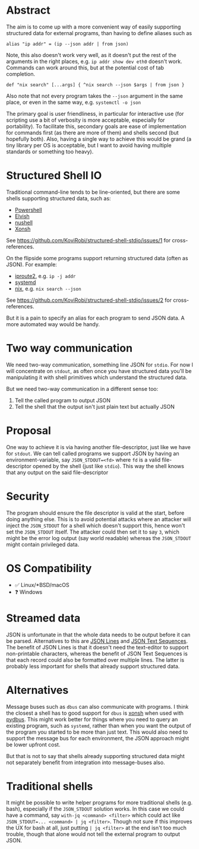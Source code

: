 # Abstract
The aim is to come up with a more convenient way of easily supporting
structured data for external programs, than having to define aliases such as
```nu
alias "ip addr" = (ip --json addr | from json)
```
Note, this also doesn't work very well, as it doesn't put the rest of the
arguments in the right places, e.g. `ip addr show dev eth0` doesn't work.
Commands can work around this, but at the potential cost of tab completion.
```nu
def "nix search" [...args] { ^nix search --json $args | from json }
```
Also note that not every program takes the `--json` argument in the same place,
or even in the same way, e.g. `systemctl -o json`

The primary goal is user friendliness, in particular for interactive use (for
scripting use a bit of verbosity is more acceptable, especially for
portability). To facilitate this, secondary goals are ease of implementation
for commands first (as there are more of them) and shells second (but hopefully
both). Also, having a single way to achieve this would be grand (a tiny library
per OS is acceptable, but I want to avoid having multiple standards or
something too heavy).

# Structured Shell IO
Traditional command-line tends to be line-oriented, but there are some shells
supporting structured data, such as:
- [Powershell](https://learn.microsoft.com/en-us/powershell/)
- [Elvish](https://elv.sh/)
- [nushell](https://nushell.sh/)
- [Xonsh](https://xon.sh/)

See https://github.com/KoviRobi/structured-shell-stdio/issues/1 for cross-references.

On the flipside some programs support returning structured data (often as
JSON). For example:
- [iproute2](https://wiki.linuxfoundation.org/networking/iproute2), e.g.
  `ip -j addr`
- [systemd](https://systemd.io/)
- [nix](https://nixos.org/), e.g. `nix search --json`

See https://github.com/KoviRobi/structured-shell-stdio/issues/2 for cross-references.

But it is a pain to specify an alias for each program to send JSON data. A more
automated way would be handy.

# Two way communication
We need two-way communication, something line JSON for `stdio`. For now I will
concentrate on `stdout`, as often once you have structured data you'll be
manipulating it with shell primitives which understand the structured data.

But we need two-way communication in a different sense too:
1. Tell the called program to output JSON
2. Tell the shell that the output isn't just plain text but actually JSON

# Proposal
One way to achieve it is via having another file-descriptor, just like we have
for `stdout`. We can tell called programs we support JSON by having an
environment-variable, say `JSON_STDOUT=<fd>` where `fd` is a valid
file-descriptor opened by the shell (just like `stdio`). This way the shell
knows that any output on the said file-descriptor

# Security
The program should ensure the file descriptor is valid at the start, before
doing anything else. This is to avoid potential attacks where an attacker will
inject the `JSON_STDOUT` for a shell which doesn't support this, hence won't
set the `JSON_STDOUT` itself. The attacker could then set it to say `3`, which
might be the error log output (say world readable) whereas the `JSON_STDOUT`
might contain privileged data.

# OS Compatibility
- ✅ Linux/*BSD/macOS
- ❓ Windows

# Streamed data
JSON is unfortunate in that the whole data needs to be output before it can be
parsed. Alternatives to this are [JSON Lines](https://jsonlines.org/) and [JSON
Text Sequences](https://www.rfc-editor.org/rfc/rfc7464). The benefit of JSON
Lines is that it doesn't need the text-editor to support non-printable
characters, whereas the benefit of JSON Text Sequences is that each record
could also be formatted over multiple lines. The latter is probably less
important for shells that already support structured data.

# Alternatives
Message buses such as `dbus` can also communicate with programs. I think the
closest a shell has to good support for `dbus` is [xonsh](https://xon.sh/) when
used with [pydbus](https://pypi.org/project/pydbus/). This might work better
for things where you need to query an existing program, such as `systemd`,
rather than when you want the output of the program you started to be more than
just text. This would also need to support the message bus for each
environment, the JSON approach might be lower upfront cost.

But that is not to say that shells already supporting structured data might not
separately benefit from integration into message-buses also.

# Traditional shells
It might be possible to write helper programs for more traditional shells (e.g.
bash), especially if the `JSON_STDOUT` solution works. In this case we could
have a command, say `with-jq <command> <filter>` which could act like
`JSON_STDOUT=... <command> | jq <filter>`. Though not sure if this improves the
UX for bash at all, just putting `| jq <filter>` at the end isn't too much
trouble, though that alone would not tell the external program to output JSON.
